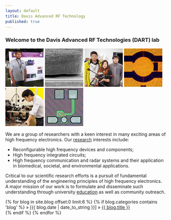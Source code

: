 ```yaml
---
layout: default
title: Davis Advanced RF Technology
published: true
---
```



### Welcome to the Davis Advanced RF Technologies (DART) lab
<!---
<img src="/images/gallery.gif" width="300px" style="float:right; margin-top:10px; margin-left:15px;">
-->

![Drone](images/daniel_s.jpg "Logo Title Text 1") ![Drone](images/mems1_s.jpg "Logo Title Text 1") ![Drone](images/drone_s.jpg "Logo Title Text 1") ![Drone](images/mems2_s.jpg "Logo Title Text 1") ![Drone](images/liu_s.jpg "Logo Title Text 1") ![Drone](images/osc_s.jpg "Logo Title Text 1")

We are a group of researchers with a keen interest in many exciting areas of high frequency electronics. Our [research](/research/) interests include:

- Reconfigurable high frequency devices and components;
- High frequency integrated circuits;
- High frequency communication and radar systems and their application in biomedical, societal, and environmental applications.

Critical to our scientific research efforts is a pursuit of fundamental understanding of the engineering principles of high frequency electronics. A major mission of our work is to formulate and disseminate such understanding through university [education](/education/) as well as community outreach.
<!---
The DART lab is housed in Kemper Hall on the beautiful UC Davis campus. The lab is affiliated with the Davis Millimeter-wave Research Center (DMRC). The DMRC is broadly focused on fostering millimeter wave technology for wireless communications, radar, sensing, and imaging systems.
-->

<!--
<div class="alert alert-danger">
    A postdoc researcher position is available. More details can be found <a href="/people/postdoc-cm.html"> here </a>.
</div>
-->
<!---
<div class="alert alert-info">
    A Ph.D. position is available for Fall 2017. Strong analytical capabilities and a background in analog and/or radio frequency IC are preferred.
</div>
<!---
#### A postdoc researcher position is available for 2016. More details can be found [here](/postdoccm.html).

We are always looking for motivated students and researchers to join the group. Read [more](/joiningdart.html) if you are interested.
-->


{% for blog in site.blog offset:0 limit:6 %}
  {% if blog.categories contains 'blog' %}
      » [{{ blog.date | date_to_string }}] » <a href="{{ blog.url }}" title="{{ blog.title }}">{{ blog.title }}</a><br>
    {% endif %}
{% endfor %}
